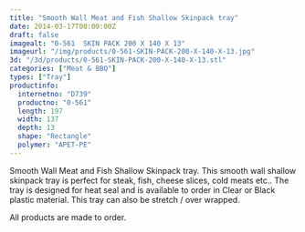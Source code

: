 ```yaml
---
title: "Smooth Wall Meat and Fish Shallow Skinpack tray"
date: 2014-03-17T00:00:00Z
draft: false
imagealt: "0-561  SKIN PACK 200 X 140 X 13"
imageurl: "/img/products/0-561-SKIN-PACK-200-X-140-X-13.jpg"
3d: "/3d/products/0-561-SKIN-PACK-200-X-140-X-13.stl"
categories: ["Meat & BBQ"]
types: ["Tray"]
productinfo:
  internetno: "D739"
  productno: "0-561"
  length: 197
  width: 137
  depth: 13
  shape: "Rectangle"
  polymer: "APET-PE"
---
```

Smooth Wall Meat and Fish Shallow Skinpack tray. This smooth wall shallow skinpack tray is perfect for steak, fish, cheese slices, cold meats etc.. The tray is designed for heat seal and is available to order in Clear or Black plastic material. This tray can also be stretch  / over wrapped.

All products are made to order.